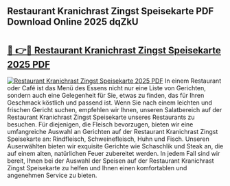 ## Restaurant Kranichrast Zingst Speisekarte PDF Download Online 2025 dqZkU

# <h2><a href="http://gcdu18.nevu.top/?p=Restaurant+Kranichrast+Zingst+Speisekarte">🔗 👉🔴 Restaurant Kranichrast Zingst Speisekarte 2025 PDF</a></h2>

[![Restaurant Kranichrast Zingst Speisekarte 2025 PDF](https://i.imgur.com/dBaPXMq.png)](http://gcdu18.nevu.top/?p=Restaurant+Kranichrast+Zingst+Speisekarte)
In einem Restaurant oder Café ist das Menü des Essens nicht nur eine Liste von Gerichten, sondern auch eine Gelegenheit für Sie, etwas zu finden, das für Ihren Geschmack köstlich und passend ist. Wenn Sie nach einem leichten und frischen Gericht suchen, empfehlen wir Ihnen, unseren Salatbereich auf der Restaurant Kranichrast Zingst Speisekarte unseres Restaurants zu besuchen. Für diejenigen, die Fleisch bevorzugen, bieten wir eine umfangreiche Auswahl an Gerichten auf der Restaurant Kranichrast Zingst Speisekarte an: Rindfleisch, Schweinefleisch, Huhn und Fisch. Unseren Auserwählten bieten wir exquisite Gerichte wie Schaschlik und Steak an, die auf einem alten, natürlichen Feuer zubereitet werden. In jedem Fall sind wir bereit, Ihnen bei der Auswahl der Speisen auf der Restaurant Kranichrast Zingst Speisekarte zu helfen und Ihnen einen komfortablen und angenehmen Service zu bieten.
